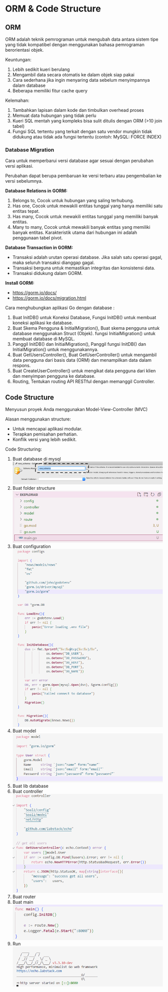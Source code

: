 # ORM & Code Structure

## ORM
 ORM adalah teknik pemrograman untuk mengubah data antara sistem tipe yang tidak kompatibel dengan menggunakan bahasa pemrograman berorientasi objek.

 Keuntungan:
 1. Lebih sedikit kueri berulang
 2. Mengambil data secara otomatis ke dalam objek siap pakai
 3. Cara sederhana jika ingin menyaring data sebelum menyimpannya dalam database
 4. Beberapa memiliki fitur cache query

 Kelemahan:
 1. Tambahkan lapisan dalam kode dan timbulkan overhead proses
 2. Memuat data hubungan yang tidak perlu
 3. Kueri SQL mentah yang kompleks bisa sulit ditulis dengan ORM (>10 join tabel)
 4. Fungsi SQL tertentu yang terkait dengan satu vendor mungkin tidak didukung atau tidak ada fungsi tertentu (contoh: MySQL: FORCE INDEX)

 ### Database Migration
 Cara untuk memperbarui versi database agar sesuai dengan perubahan versi aplikasi.

Perubahan dapat berupa pembaruan ke versi terbaru atau pengembalian ke versi sebelumnya.

**Database Relations in GORM:**
1. Belongs to, Cocok untuk hubungan yang saling terhubung. 
2. Has one, Cocok untuk mewakili entitas tunggal yang hanya memiliki satu entitas tepat.
3. Has many, Cocok untuk mewakili entitas tunggal yang memiliki banyak entitas.
4. Many to many, Cocok untuk mewakili banyak entitas yang memiliki banyak entitas. Karakteristik utama dari hubungan ini adalah penggunaan tabel pivot.

**Database Transaction in GORM:**
- Transaksi adalah urutan operasi database. Jika salah satu operasi gagal, maka seluruh transaksi dianggap gagal. 
-  Transaksi berguna untuk memastikan integritas dan konsistensi data. 
- Transaksi didukung dalam GORM.

**Install GORM:** 
- https://gorm.io/docs/
- https://gorm.io/docs/migration.html 

Cara menghubungkan aplikasi Go dengan database :
1. Buat InitDB() untuk Koneksi Database, Fungsi InitDB() untuk membuat koneksi aplikasi ke database.
2. Buat Skema Pengguna & InitialMigration(), Buat skema pengguna untuk database menggunakan Struct (Objek). fungsi InitialMigration() untuk membuat database di MySQL.
3. Panggil InitDB() dan InitialMigration(), Panggil fungsi InitDB() dan InitialMigration() untuk menggunakannya.
4. Buat GetUsersController(), Buat GetUserController() untuk mengambil data pengguna dari basis data (ORM) dan menampilkan data dalam respons.
5. Buat CreateUserController() untuk mengikat data pengguna dari klien dan menyimpan pengguna ke database.
6. Routing, Tentukan routing API RESTful dengan memanggil Controller.

## Code Structure
Menyusun proyek Anda menggunakan Model-View-Controller (MVC)

Alasan menggunakan structure:
- Untuk mencapai aplikasi modular.
- Terapkan pemisahan perhatian.
- Konflik versi yang lebih sedikit.

Code Structuring:
1. Buat database di mysql ![Alt text](mvc1.png)
2. Buat folder structure ![Alt text](image-1.png)
3. Buat configuration ![Alt text](image-2.png)
4. Buat model ![Alt text](image-3.png)
5. Buat lib database 
6. Buat controller ![Alt text](image-5.png)
7. Buat router 
8. Buat main ![Alt text](image-7.png)
9. Run ![Alt text](image-9.png)